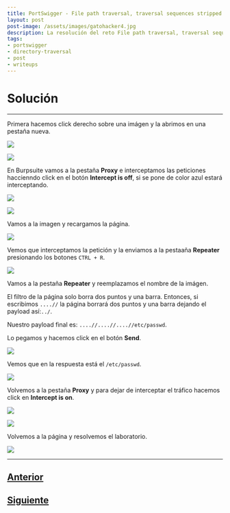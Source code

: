 ```yaml
---
title: PortSwigger - File path traversal, traversal sequences stripped non-recursively.
layout: post
post-image: /assets/images/gatohacker4.jpg 
description: La resolución del reto File path traversal, traversal sequences stripped non-recursively.
tags:
- portswigger
- directory-traversal
- post
- writeups
---
```

# Solución
---

Primera hacemos click derecho sobre una imágen y la abrimos en una pestaña nueva.

![](/assets/images/images-portswigger-dt/lab3-1.png)

![](/assets/images/images-portswigger-dt/lab3-2.png)

En Burpsuite vamos a la pestaña **Proxy** e interceptamos las peticiones haccienndo click en el botón **Intercept is off**, si se pone de color azul estará interceptando.

![](/assets/images/images-portswigger-dt/lab3-3.png)

![](/assets/images/images-portswigger-dt/lab3-4.png)

Vamos a la imagen y recargamos la página.

![](/assets/images/images-portswigger-dt/lab3-5.png)

Vemos que interceptamos la petición y la enviamos a la pestaaña **Repeater** presionando los botones `CTRL + R`.

![](/assets/images/images-portswigger-dt/lab3-6.png)

Vamos a la pestaña **Repeater** y reemplazamos el nombre de la imágen.

El filtro de la página solo borra dos puntos y una barra. Entonces, si escribimos `....//` la página borrará dos puntos y una barra dejando el payload así:`../`.

Nuestro payload final es: `....//....//....//etc/passwd`.

Lo pegamos y hacemos click en el botón **Send**.

![](/assets/images/images-portswigger-dt/lab3-7.png)

Vemos que en la respuesta está el `/etc/passwd`.

![](/assets/images/images-portswigger-dt/lab3-8.png)

Volvemos a la pestaña **Proxy**  y para dejar de interceptar el tráfico hacemos click en **Intercept is on**.

![](/assets/images/images-portswigger-dt/lab3-9.png)

![](/assets/images/images-portswigger-dt/lab3-10.png)

Volvemos a la página y resolvemos el laboratorio.

![](/assets/images/images-portswigger-dt/lab3-11.png)


---

## [Anterior](/blog/File-path-traversal%2C-traversal-sequences-blocked-with-absolute-path-bypass)
## [Siguiente](/blog/File-path-traversal%2C-traversal-sequences-stripped-with-superfluous-URL-decode)